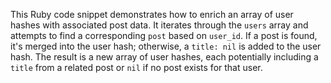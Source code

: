 This Ruby code snippet demonstrates how to enrich an array of user hashes with associated post data. It iterates through the `users` array and attempts to find a corresponding `post` based on `user_id`.  If a post is found, it's merged into the user hash; otherwise, a `title: nil` is added to the user hash. The result is a new array of user hashes, each potentially including a `title` from a related post or `nil` if no post exists for that user.